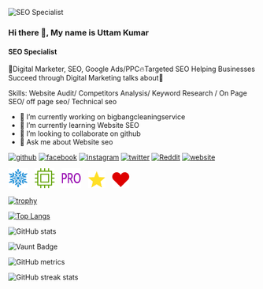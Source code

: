 ![SEO Specialist](https://scontent.fdac165-1.fna.fbcdn.net/v/t39.30808-6/435068403_1173083133853532_7788241798215428268_n.jpg?_nc_cat=100&ccb=1-7&_nc_sid=cc71e4&_nc_ohc=jkgGLSS8bwwQ7kNvgFWm1iK&_nc_ht=scontent.fdac165-1.fna&oh=00_AYAU1HQNXTW3qH1jWsHyUq2XIInpY7b2AxFpMmckDBlBLQ&oe=6691F19B)

### Hi there 👋, My name is Uttam Kumar
#### SEO Specialist

🎯Digital Marketer, SEO, Google Ads/PPC🔥Targeted SEO Helping Businesses Succeed through Digital Marketing talks about🎯 

Skills: Website Audit/ Competitors Analysis/ Keyword Research / On Page SEO/ off page seo/ Technical seo 

- 🔭 I’m currently working on bigbangcleaningservice 
- 🌱 I’m currently learning Website SEO 
- 👯 I’m looking to collaborate on github 
- 💬 Ask me about Website seo 


[<img src='https://cdn.jsdelivr.net/npm/simple-icons@3.0.1/icons/github.svg' alt='github' height='40'>](https://github.com/https://github.com/UttamKumarSEOExpert)  [<img src='https://cdn.jsdelivr.net/npm/simple-icons@3.0.1/icons/facebook.svg' alt='facebook' height='40'>](https://www.facebook.com/https://www.facebook.com/uttamkumarseo)  [<img src='https://cdn.jsdelivr.net/npm/simple-icons@3.0.1/icons/instagram.svg' alt='instagram' height='40'>](https://www.instagram.com/https://www.instagram.com/uttam_kumarr_//)  [<img src='https://cdn.jsdelivr.net/npm/simple-icons@3.0.1/icons/twitter.svg' alt='twitter' height='40'>](https://twitter.com/witter.com/SeoUttam18641)  [<img src='https://cdn.jsdelivr.net/npm/simple-icons@3.0.1/icons/reddit.svg' alt='Reddit' height='40'>](https://www.reddit.com/user/https://new.reddit.com/user/UttamKumar43)  [<img src='https://cdn.jsdelivr.net/npm/simple-icons@3.0.1/icons/icloud.svg' alt='website' height='40'>](https://l.instagram.com/?u=https%3A%2F%2Flinktr.ee%2FUttamDigitalMarketer&e=AT2XHTuraSZod1W5axMhPqPQD0LnbcboqDYwarDULltwB_JdiqaeuHywM6hK7xPSij_muL6Bc8nH_3I9fS18CHOPIuL3J85d8ZeR6HI)  

<a href='https://archiveprogram.github.com/'><img src='https://raw.githubusercontent.com/acervenky/animated-github-badges/master/assets/acbadge.gif' width='40' height='40'></a> <a href='https://docs.github.com/en/developers'><img src='https://raw.githubusercontent.com/acervenky/animated-github-badges/master/assets/devbadge.gif' width='40' height='40'></a> <a href='https://github.com/pricing'><img src='https://raw.githubusercontent.com/acervenky/animated-github-badges/master/assets/pro.gif' width='40' height='40'></a> <a href='https://stars.github.com/'><img src='https://raw.githubusercontent.com/acervenky/animated-github-badges/master/assets/starbadge.gif' width='35' height='35'></a> <a href='https://docs.github.com/en/github/supporting-the-open-source-community-with-github-sponsors'><img src='https://raw.githubusercontent.com/acervenky/animated-github-badges/master/assets/sponsorbadge.gif' width='35' height='35'></a> 

[![trophy](https://github-profile-trophy.vercel.app/?username=https://github.com/UttamKumarSEOExpert)](https://github.com/ryo-ma/github-profile-trophy)

[![Top Langs](https://github-readme-stats.vercel.app/api/top-langs/?username=https://github.com/UttamKumarSEOExpert)](https://github.com/anuraghazra/github-readme-stats)

![GitHub stats](https://github-readme-stats.vercel.app/api?username=https://github.com/UttamKumarSEOExpert&show_icons=true&count_private=true)  

![Vaunt Badge](https://api.vaunt.dev/v1/github/entities/https://github.com/UttamKumarSEOExpert/contributions?format=svg&private=true)  

![GitHub metrics](https://metrics.lecoq.io/https://github.com/UttamKumarSEOExpert)  

![GitHub streak stats](https://streak-stats.demolab.com/?user=https://github.com/UttamKumarSEOExpert)  


